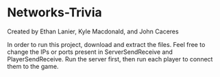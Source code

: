 # Networks-Trivia

Created by Ethan Lanier, Kyle Macdonald, and John Caceres

In order to run this project, download and extract the files. Feel free to change the IPs or ports present in ServerSendReceive and PlayerSendReceive.
Run the server first, then run each player to connect them to the game.